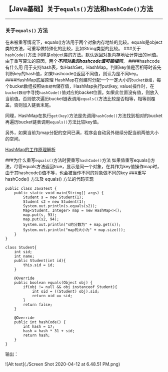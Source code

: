 ## 【Java基础】关于`equals()`方法和`hashCode()`方法
----------
### 关于`equals()` 方法
在未被重写情况下，equals()方法用于两个对象内存地址的比较。equals是object类的方法，可重写做特殊化的比较，比如String类型的比较。
###关于`hashCode()`方法
同样是object类的方法。默认返回对象内存地址计算出的int值。由于重写算法的原因，两个***不同对象的hashcode值可能相同***。
####hashcode有什么用
用于支持hash表，如HashSet，HashMap。判断key值是否相等时首先判断key的hash值，如果hashcode()返回不同值，则认为是不同key。
####HashMap底层原理
HashMap在创建时分配一个一定大小的`bucket数组`，每个bucket数组按照`链表结构`储存值，HashMap执行put(key, value)操作时，在`bucket数组`中寻找`hashCode()`值对应的backet位置。如果此位置没有值，则放入当前值。否则依次遍历bucket链表调用`equals()`方法比较是否相等，相等则覆盖，否则加入链表末尾。

同理，HashMap在执行`get(key)`方法是先调用`hashCode()`方法找到相对的bucket再遍历bucket链表调用`equals()`方法比较key值。

另外，如果当前为map分配的空间已满，程序会自动另外继续分配当前两倍大小的空间。

[HashMap的工作原理解析](https://juejin.im/post/5a7592f4f265da4e8d42ded2)


###为什么重写`equals()`方法时要重写`hashCode()`方法
如果值重写equals()方法，尽管equals方法返回true，显示是同一个对象，在其作为key值操作map时，由于其hashcode()值不等，也会被当作不同的对象做不同的key
###重写hashCode() 方法及 equals() 方法的代码实现
```
public class JavaTest {
    public static void main(String[] args) {
        Student s = new Student(1);
        Student s2 = new Student(1);
        System.out.println(s.equals(s2));
        Map<Student, Integer> map = new HashMap<>();
        map.put(s, 93);
        map.put(s2, 94);
        System.out.println("s的分数为" + map.get(s));
        System.out.println("map的大小为" + map.size());
    }
}

class Student{
    int sid;
    int name;
    public Student(int id){
        this.sid = id;
    }

    @Override
    public boolean equals(Object obj) {
        if(obj != null && obj instanceof Student){
            int oid = ((Student) obj).sid;
            return oid == sid;
        }
        return false;
    }

    @Override
    public int hashCode() {
        int hash = 17;
        hash = hash * 31 + sid;
        return hash;
    }
}
```

输出：

![Alt text](./Screen Shot 2020-04-12 at 6.48.51 PM.png)